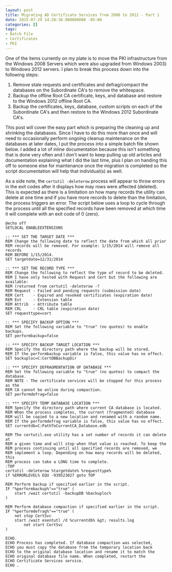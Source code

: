 ```yaml
---
layout: post
title: Migrating AD Certificate Services from 2008 to 2012 - Part 1
date: 2015-07-29 14:28:30.000000000 -05:00
categories: []
tags:
- Batch File
- Certificates
- PKI
---
```

One of the items currently on my plate is to move the PKI infrastructure from the Windows 2008 Servers which were also upgraded from Windows 2003) to Windows 2012 servers. I plan to break this process down into the following steps:


1. Remove stale requests and certificates and defrag/compact the databases on the Subordinate CA's to remove the whitespace.
2. Backup the offline Root CA certificate, keys, and database and restore to the Windows 2012 offline Root CA.
3. Backup the certificates, keys, database, custom scripts on each of the Subordinate CA's and then restore to the Windows 2012 Subordinate CA's.


This post will cover the easy part which is preparing the cleaning up and shrinking the databases. Since I have to do this more than once and will need to occasionally perform ongoing cleanup maintenance on the databases at later dates, I put the process into a simple batch file shown below. I added a lot of inline documentation because this isn't something that is done very often and I don't want to keep pulling up old articles and documentation explaining what I did the last time, plus I plan on handing this off to someone else for maintenance once the migration is completed so the script documentation will help that individual(s) as well.

As a side note, the `certutil -deleterow` process will appear to throw errors in the exit codes after it displays how may rows were affected (deleted). This is expected as there is a limitation on how many records the utility can delete at one time and if you have more records to delete than the limitation, the process triggers an error. The script below uses a loop to cycle through the process until all the specified records have been removed at which time it will complete with an exit code of 0 (zero).

```batch
@echo off
SETLOCAL ENABLEEXTENSIONS

:: *** SET THE TARGET DATE ***
REM Change the following date to reflect the date from which all prior
REM records will be removed. For example: 1/15/2014 will remove all records
REM BEFORE 1/15/2014.
SET targetdate=12/31/2014

:: *** SET THE RECORD TYPE ***
REM Change the following to reflect the type of record to be deleted.
REM I have only tested with Request and Cert but the following are available:
REM (returned from certutil -deleterow -?
REM Request - Failed and pending requests (submission date)
REM Cert    - Expired and revoked certificates (expiration date)
REM Ext     - Extension table
REM Attrib  - Attribute table
REM CRL     - CRL table (expiration date)
SET requesttype=cert

:: *** SPECIFY BACKUP OPTION ***
REM Set the following variable to "true" (no quotes) to enable backups.
SET performbackup=false

:: *** SPECIFY BACKUP TARGET LOCATION ***
REM Specify the directory path where the backup will be stored.
REM If the performbackup variable is false, this value has no effect.
SET backuploc=C:CertDBBackupDir

:: *** SPECIFY DEFRAGMENTATION OF DATABASE ***
REM Set the following variable to "true" (no quotes) to compact the database.
REM NOTE - The certificate services will be stopped for this process as the
REM CA cannot be online during compaction.
SET performdefrag=false

:: *** SPECIFY TEMP DATABASE LOCATION ***
REM Specify the directory path where current CA database is located.
REM When the process completes, the current (fragmented) database
REM will be copied to a new location and renamed with a random name.
REM If the performdefrag variable is false, this value has no effect.
SET currentdb=C:PathToCurrentCA_Database.edb

REM The certutil.exe utility has a set number of records it can delete at
REM a given time and will stop when that value is reached. To keep the
REM process continuing until all specified records are removed, we
REM implement a loop. Depending on how many records will be deleted, this
REM process can take a LONG time to complete.
:TOP
certutil -deleterow %targetdate% %requesttype%
if %ERRORLEVEL% EQU -939523027 goto TOP

REM Perform backup if specified earlier in the script.
IF "%performbackup%"=="true" (
	start /wait certutil -backupDB %backuploc%
)

REM Perform database compaction if specified earlier in the script.
IF "%performdefrag%"=="true" (
	net stop CertSvc
	start /wait esentutl /d %currentdb% &gt; results.log
        net start CertSvc
)

ECHO.
ECHO Process has completed. If database compaction was selected,
ECHO you must copy the database from the temporary location back 
ECHO to the original database location and rename it to match the
ECHO original database file name. When completed, restart the 
ECHO Certificate Services service.
ECHO .
```
